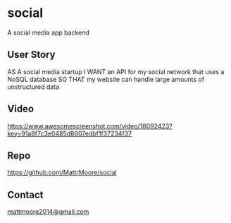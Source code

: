 # social

A social media app backend 

## User Story

AS A social media startup
I WANT an API for my social network that uses a NoSQL database
SO THAT my website can handle large amounts of unstructured data

## Video 
https://www.awesomescreenshot.com/video/18092423?key=91a8f7c3e0485d8607edbf1f37234f37

## Repo
https://github.com/MattrMoore/social

## Contact 
mattmoore2014@gmail.com
